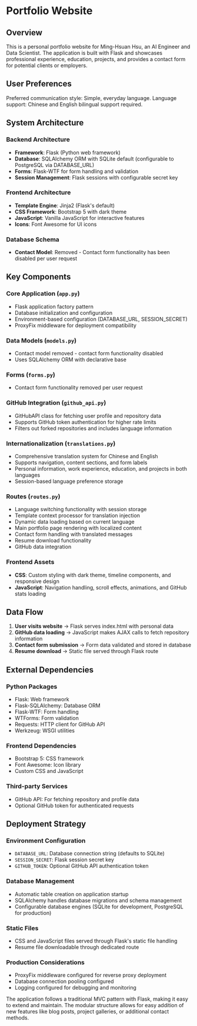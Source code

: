 # Portfolio Website

## Overview

This is a personal portfolio website for Ming-Hsuan Hsu, an AI Engineer and Data Scientist. The application is built with Flask and showcases professional experience, education, projects, and provides a contact form for potential clients or employers.

## User Preferences

Preferred communication style: Simple, everyday language.
Language support: Chinese and English bilingual support required.

## System Architecture

### Backend Architecture
- **Framework**: Flask (Python web framework)
- **Database**: SQLAlchemy ORM with SQLite default (configurable to PostgreSQL via DATABASE_URL)
- **Forms**: Flask-WTF for form handling and validation
- **Session Management**: Flask sessions with configurable secret key

### Frontend Architecture
- **Template Engine**: Jinja2 (Flask's default)
- **CSS Framework**: Bootstrap 5 with dark theme
- **JavaScript**: Vanilla JavaScript for interactive features
- **Icons**: Font Awesome for UI icons

### Database Schema
- **Contact Model**: Removed - Contact form functionality has been disabled per user request

## Key Components

### Core Application (`app.py`)
- Flask application factory pattern
- Database initialization and configuration
- Environment-based configuration (DATABASE_URL, SESSION_SECRET)
- ProxyFix middleware for deployment compatibility

### Data Models (`models.py`)
- Contact model removed - contact form functionality disabled
- Uses SQLAlchemy ORM with declarative base

### Forms (`forms.py`)
- Contact form functionality removed per user request

### GitHub Integration (`github_api.py`)
- GitHubAPI class for fetching user profile and repository data
- Supports GitHub token authentication for higher rate limits
- Filters out forked repositories and includes language information

### Internationalization (`translations.py`)
- Comprehensive translation system for Chinese and English
- Supports navigation, content sections, and form labels
- Personal information, work experience, education, and projects in both languages
- Session-based language preference storage

### Routes (`routes.py`)
- Language switching functionality with session storage
- Template context processor for translation injection
- Dynamic data loading based on current language
- Main portfolio page rendering with localized content
- Contact form handling with translated messages
- Resume download functionality
- GitHub data integration

### Frontend Assets
- **CSS**: Custom styling with dark theme, timeline components, and responsive design
- **JavaScript**: Navigation handling, scroll effects, animations, and GitHub stats loading

## Data Flow

1. **User visits website** → Flask serves index.html with personal data
2. **GitHub data loading** → JavaScript makes AJAX calls to fetch repository information
3. **Contact form submission** → Form data validated and stored in database
4. **Resume download** → Static file served through Flask route

## External Dependencies

### Python Packages
- Flask: Web framework
- Flask-SQLAlchemy: Database ORM
- Flask-WTF: Form handling
- WTForms: Form validation
- Requests: HTTP client for GitHub API
- Werkzeug: WSGI utilities

### Frontend Dependencies
- Bootstrap 5: CSS framework
- Font Awesome: Icon library
- Custom CSS and JavaScript

### Third-party Services
- GitHub API: For fetching repository and profile data
- Optional GitHub token for authenticated requests

## Deployment Strategy

### Environment Configuration
- `DATABASE_URL`: Database connection string (defaults to SQLite)
- `SESSION_SECRET`: Flask session secret key
- `GITHUB_TOKEN`: Optional GitHub API authentication token

### Database Management
- Automatic table creation on application startup
- SQLAlchemy handles database migrations and schema management
- Configurable database engines (SQLite for development, PostgreSQL for production)

### Static Files
- CSS and JavaScript files served through Flask's static file handling
- Resume file downloadable through dedicated route

### Production Considerations
- ProxyFix middleware configured for reverse proxy deployment
- Database connection pooling configured
- Logging configured for debugging and monitoring

The application follows a traditional MVC pattern with Flask, making it easy to extend and maintain. The modular structure allows for easy addition of new features like blog posts, project galleries, or additional contact methods.